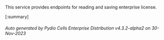






This service provides endpoints for reading and saving enterprise license.

[:summary]

###### Auto generated by Pydio Cells Enterprise Distribution v4.3.2-alpha2 on 30-Nov-2023
